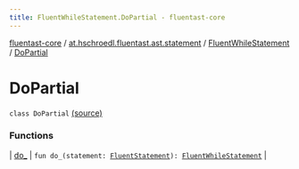 ```yaml
---
title: FluentWhileStatement.DoPartial - fluentast-core
---
```


[fluentast-core](../../../index.html) / [at.hschroedl.fluentast.ast.statement](../../index.html) / [FluentWhileStatement](../index.html) / [DoPartial](.)

# DoPartial

`class DoPartial` [(source)](http://github.com/hschroedl/fluentast/tree/master/core/at.hschroedl.fluentast/ast/statement/WhileStatement.kt#L16)

### Functions

| [do_](do_.html) | `fun do_(statement: `[`FluentStatement`](../../-fluent-statement/index.html)`): `[`FluentWhileStatement`](../index.html) |

